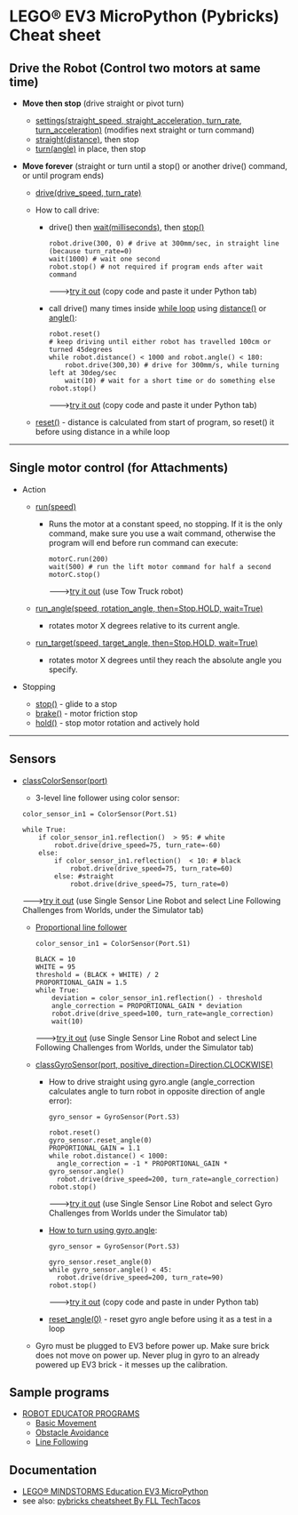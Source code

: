 #  LEGO® EV3 MicroPython (Pybricks) Cheat sheet
 
## Drive the Robot (Control two motors at same time)
* **Move then stop** (drive straight or pivot turn)
  * [settings(straight_speed, straight_acceleration, turn_rate, turn_acceleration)](https://pybricks.github.io/ev3-micropython/robotics.html#pybricks.robotics.DriveBase.settings) (modifies next straight or turn command)
  * [straight(distance)](https://pybricks.github.io/ev3-micropython/robotics.html#pybricks.robotics.DriveBase.straight), then stop 
  * [turn(angle)](https://pybricks.github.io/ev3-micropython/robotics.html#pybricks.robotics.DriveBase.turn) in place, then stop   
    
* **Move forever** (straight or turn until a stop() or another drive() command, or until program ends)
  * [drive(drive_speed, turn_rate)](https://pybricks.github.io/ev3-micropython/robotics.html#pybricks.robotics.DriveBase.drive)
  * How to call drive:
    * drive() then [wait(milliseconds)](https://pybricks.github.io/ev3-micropython/tools.html?highlight=wait#pybricks.tools.wait), then [stop()](https://pybricks.github.io/ev3-micropython/robotics.html#pybricks.robotics.DriveBase.stop) 

      ```  
      robot.drive(300, 0) # drive at 300mm/sec, in straight line (because turn_rate=0)
      wait(1000) # wait one second
      robot.stop() # not required if program ends after wait command 
      ```  
      --->[try it out](/simulator/public/)  (copy code and paste it under Python tab)
    
    * call drive() many times inside [while loop](https://pybricks.github.io/ev3-micropython/examples/robot_educator_ultrasonic.html) using [distance()](https://pybricks.github.io/ev3-micropython/robotics.html#pybricks.robotics.DriveBase.distance) or [angle()](https://pybricks.github.io/ev3-micropython/robotics.html#pybricks.robotics.DriveBase.angle):
     
      ```
      robot.reset()
      # keep driving until either robot has travelled 100cm or turned 45degrees
      while robot.distance() < 1000 and robot.angle() < 180:
          robot.drive(300,30) # drive for 300mm/s, while turning left at 30deg/sec 
          wait(10) # wait for a short time or do something else
      robot.stop()
      ```
      --->[try it out](/simulator/public/)  (copy code and paste it under Python tab)
    
  * [reset()](https://pybricks.github.io/ev3-micropython/robotics.html#pybricks.robotics.DriveBase.reset) - distance is calculated from start of program, so reset() it before using distance in a while loop

    
----- 

## Single motor control (for Attachments)
* Action
  * [run(speed)](https://pybricks.github.io/ev3-micropython/ev3devices.html#pybricks.ev3devices.Motor.run)
    * Runs the motor at a constant speed, no stopping.  If it is the only command, make sure you use a wait 
      command, otherwise the program will end before run command can execute:
      
      ```
      motorC.run(200)
      wait(500) # run the lift motor command for half a second
      motorC.stop()
      ```
      --->[try it out](/simulator/public/)  (use Tow Truck robot)
    
  * [run_angle(speed, rotation_angle, then=Stop.HOLD, wait=True)](https://pybricks.github.io/ev3-micropython/ev3devices.html#pybricks.ev3devices.Motor.run_angle)
    * rotates motor X degrees relative to its current angle.
  * [run_target(speed, target_angle, then=Stop.HOLD, wait=True)](https://pybricks.github.io/ev3-micropython/ev3devices.html#pybricks.ev3devices.Motor.run_target) 
    * rotates motor X degrees until they reach the absolute angle you specify.       

* Stopping
  * [stop()](https://pybricks.github.io/ev3-micropython/ev3devices.html#pybricks.ev3devices.Motor.stop) - glide to a stop
  * [brake()](https://pybricks.github.io/ev3-micropython/ev3devices.html#pybricks.ev3devices.Motor.brake) - motor friction stop
  * [hold()](https://pybricks.github.io/ev3-micropython/ev3devices.html#pybricks.ev3devices.Motor.hold) - stop motor rotation and actively hold

----- 

## Sensors

* [classColorSensor(port)](https://pybricks.github.io/ev3-micropython/ev3devices.html#pybricks.ev3devices.ColorSensor)
  * 3-level line follower using color sensor:
    
  ```
  color_sensor_in1 = ColorSensor(Port.S1)    

  while True:
      if color_sensor_in1.reflection()  > 95: # white
          robot.drive(drive_speed=75, turn_rate=-60)
      else: 
          if color_sensor_in1.reflection()  < 10: # black
              robot.drive(drive_speed=75, turn_rate=60)
          else: #straight
              robot.drive(drive_speed=75, turn_rate=0)
  ```
  --->[try it out](/simulator/public/) (use Single Sensor Line Robot and select Line Following Challenges from Worlds, under the Simulator tab)

  * [Proportional line follower](https://pybricks.github.io/ev3-micropython/examples/robot_educator_line.html)
     
    ```
    color_sensor_in1 = ColorSensor(Port.S1)

    BLACK = 10
    WHITE = 95
    threshold = (BLACK + WHITE) / 2
    PROPORTIONAL_GAIN = 1.5
    while True:
        deviation = color_sensor_in1.reflection() - threshold
        angle_correction = PROPORTIONAL_GAIN * deviation
        robot.drive(drive_speed=100, turn_rate=angle_correction)
        wait(10)     
    ```
    --->[try it out](/simulator/public/) (use Single Sensor Line Robot and select Line Following Challenges from Worlds, under the Simulator tab) 
   
  * [classGyroSensor(port, positive_direction=Direction.CLOCKWISE)](https://pybricks.github.io/ev3-micropython/ev3devices.html#pybricks.ev3devices.GyroSensor)
    * How to drive straight using gyro.angle (angle_correction calculates angle to turn robot in opposite direction of angle error):
  
      ```
      gyro_sensor = GyroSensor(Port.S3)

      robot.reset() 
      gyro_sensor.reset_angle(0)
      PROPORTIONAL_GAIN = 1.1    
      while robot.distance() < 1000:
        angle_correction = -1 * PROPORTIONAL_GAIN * gyro_sensor.angle()
        robot.drive(drive_speed=200, turn_rate=angle_correction) 
      robot.stop()
      ``` 
      --->[try it out](/simulator/public/)  (use Single Sensor Line Robot and select Gyro Challenges from Worlds under the Simulator tab)
    
    * [How to turn using gyro.angle](https://github.com/fll-pigeons/gamechangers/blob/master/programs/LP03b_squareGyroDriveLoop.py):
  
      ```
      gyro_sensor = GyroSensor(Port.S3)

      gyro_sensor.reset_angle(0)
      while gyro_sensor.angle() < 45:
        robot.drive(drive_speed=200, turn_rate=90)
      robot.stop()          
      ```
      --->[try it out](/simulator/public/)  (copy code and paste in under Python tab)

    * [reset_angle(0)](https://pybricks.github.io/ev3-micropython/ev3devices.html#pybricks.ev3devices.Motor.reset_angle) - reset gyro angle before using it as a test in a loop
  * Gyro must be plugged to EV3 before power up.  Make sure brick does not move on power up.  Never plug in gyro to an already powered up EV3 brick - it messes up the calibration.

## Sample programs

* [ROBOT EDUCATOR PROGRAMS](https://pybricks.github.io/ev3-micropython/index.html)
  * [Basic Movement](https://pybricks.github.io/ev3-micropython/examples/robot_educator_basic.html)
  * [Obstacle Avoidance](https://pybricks.github.io/ev3-micropython/examples/robot_educator_ultrasonic.html)
  * [Line Following](https://pybricks.github.io/ev3-micropython/examples/robot_educator_line.html)
 
## Documentation
* [LEGO® MINDSTORMS Education EV3 MicroPython](https://pybricks.github.io/ev3-micropython/index.html)
* see also: [pybricks cheatsheet By FLL TechTacos](https://cheatography.com/flltech2019/cheat-sheets/pybricks-cheatsheet-by-fll-techtacos-sugarland/pdf/)

